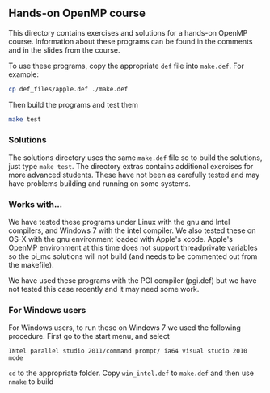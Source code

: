 ## Hands-on OpenMP course

This directory contains exercises and solutions for a hands-on
OpenMP course.  Information about these programs can be found
in the comments and in the slides from the course.

To use these programs, copy the appropriate `def` file into
`make.def`.  For example:

```sh
cp def_files/apple.def ./make.def
```

Then build the programs and test them

```sh
make test
```

### Solutions

The solutions directory uses the same `make.def` file so to build
the solutions, just type `make test`.  The directory extras
contains additional exercises for more advanced students.  These
have not been as carefully tested and may have problems building
and running on some systems.

### Works with...

We have tested these programs under Linux with the gnu and Intel compilers,
and Windows 7 with the intel compiler. We also tested these
on OS-X with the gnu environment loaded with Apple's xcode.   Apple's
OpenMP environment at this time does not support threadprivate
variables so the pi_mc solutions will not build (and needs to 
be commented out from the makefile).

We have used these programs with the PGI compiler (pgi.def) 
but we have not tested this case recently and it may need some work.

### For Windows users

For Windows users, to run these on Windows 7 we used the following
procedure.  First go to the start menu, and select 

```   
INtel parallel studio 2011/command prompt/ ia64 visual studio 2010 mode
```

`cd` to the appropriate folder.  Copy `win_intel.def` to `make.def` and then use `nmake` to build

